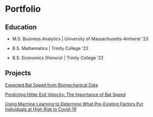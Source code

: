 # Portfolio

## Education
- M.S. Business Analytics | University of Massachusetts-Amherst '23


- B.S. Mathematics | Trinity College '22


- B.S. Economics (Honors) | Trinity College '22

## Projects
[Expected Bat Speed from Biomechanical Data](https://toddkawahara.wordpress.com/2023/09/10/expected-bat-speed-from-biomechanical-data/)


[Predicting Hitter Exit Velocity: The Importance of Bat Speed](https://toddkawahara.wordpress.com/2023/01/10/predicting-hitter-exit-velocity-the-importance-of-bat-speed/)

[Using Machine Learning to Determine What Pre-Existing Factors Put Individuals at High Risk to Covid-19](https://toddkawahara.wordpress.com/2023/01/26/using-machine-learning-to-see-what-pre-existing-factors-put-individuals-at-high-risk-to-covid-19/)
